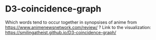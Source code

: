 # D3-coincidence-graph

Which words tend to occur together in synopsises of anime from https://www.animenewsnetwork.com/review/ ?
Link to the visualization: https://smilingatheist.github.io/D3-coincidence-graph/
